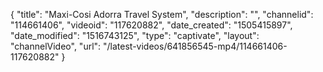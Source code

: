 {
    "title": "Maxi-Cosi Adorra Travel System",
    "description": "",
    "channelid": "114661406",
    "videoid": "117620882",
    "date_created": "1505415897",
    "date_modified": "1516743125",
    "type": "captivate",
    "layout": "channelVideo",
    "url": "\/latest-videos\/641856545-mp4\/114661406-117620882"
}